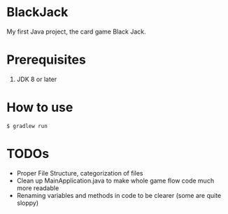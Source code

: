 # BlackJack
My first Java project, the card game Black Jack. 

# Prerequisites
1. JDK 8 or later
 
# How to use
`$ gradlew run` 

# TODOs
* Proper File Structure, categorization of files
* Clean up MainApplication.java to make whole game flow code much more readable
* Renaming variables and methods in code to be clearer (some are quite sloppy)


 
 